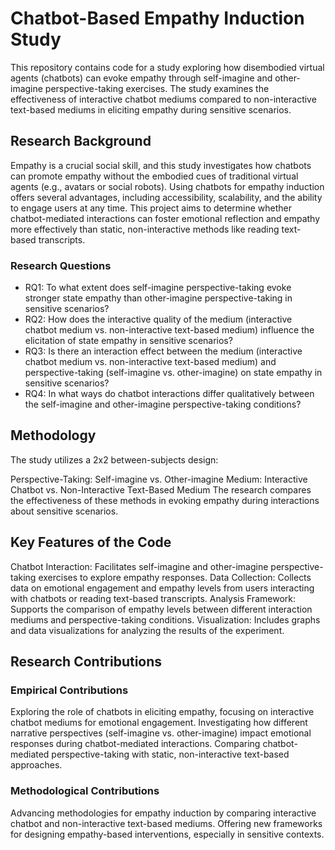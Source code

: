 # Chatbot-Based Empathy Induction Study
This repository contains code for a study exploring how disembodied virtual agents (chatbots) can evoke empathy through self-imagine and other-imagine perspective-taking exercises. The study examines the effectiveness of interactive chatbot mediums compared to non-interactive text-based mediums in eliciting empathy during sensitive scenarios.

## Research Background
Empathy is a crucial social skill, and this study investigates how chatbots can promote empathy without the embodied cues of traditional virtual agents (e.g., avatars or social robots). Using chatbots for empathy induction offers several advantages, including accessibility, scalability, and the ability to engage users at any time. This project aims to determine whether chatbot-mediated interactions can foster emotional reflection and empathy more effectively than static, non-interactive methods like reading text-based transcripts.

### Research Questions
- RQ1: To what extent does self-imagine perspective-taking evoke stronger state empathy than other-imagine perspective-taking in sensitive scenarios?
- RQ2: How does the interactive quality of the medium (interactive chatbot medium vs. non-interactive text-based medium) influence the elicitation of state empathy in sensitive scenarios?
- RQ3: Is there an interaction effect between the medium (interactive chatbot medium vs. non-interactive text-based medium) and perspective-taking (self-imagine vs. other-imagine) on state empathy in sensitive scenarios?
- RQ4: In what ways do chatbot interactions differ qualitatively between the self-imagine and other-imagine perspective-taking conditions?

## Methodology
The study utilizes a 2x2 between-subjects design:

Perspective-Taking: Self-imagine vs. Other-imagine
Medium: Interactive Chatbot vs. Non-Interactive Text-Based Medium
The research compares the effectiveness of these methods in evoking empathy during interactions about sensitive scenarios.

## Key Features of the Code
Chatbot Interaction: Facilitates self-imagine and other-imagine perspective-taking exercises to explore empathy responses.
Data Collection: Collects data on emotional engagement and empathy levels from users interacting with chatbots or reading text-based transcripts.
Analysis Framework: Supports the comparison of empathy levels between different interaction mediums and perspective-taking conditions.
Visualization: Includes graphs and data visualizations for analyzing the results of the experiment.

## Research Contributions
### Empirical Contributions
Exploring the role of chatbots in eliciting empathy, focusing on interactive chatbot mediums for emotional engagement.
Investigating how different narrative perspectives (self-imagine vs. other-imagine) impact emotional responses during chatbot-mediated interactions.
Comparing chatbot-mediated perspective-taking with static, non-interactive text-based approaches.

### Methodological Contributions
Advancing methodologies for empathy induction by comparing interactive chatbot and non-interactive text-based mediums.
Offering new frameworks for designing empathy-based interventions, especially in sensitive contexts.
